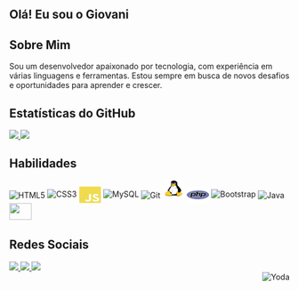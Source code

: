## Olá! Eu sou o Giovani

<div>
  <h2>Sobre Mim</h2>
  <p>Sou um desenvolvedor apaixonado por tecnologia, com experiência em várias linguagens e ferramentas. Estou sempre em busca de novos desafios e oportunidades para aprender e crescer.</p>
</div>

<div>
  <h2>Estatísticas do GitHub</h2>
  <a href="https://github.com/giovanimessi">
    <img height="180em" src="https://github-readme-stats.vercel.app/api?username=giovanimessi&show_icons=true&theme=dracula&include_all_commits=true&count_private=true"/>
    <img height="180em" src="https://github-readme-stats.vercel.app/api/top-langs/?username=giovanimessi&layout=compact&langs_count=16&theme=dracula"/>
  </a>
</div>

<div>
  <h2>Habilidades</h2>
  <div style="display: inline_block">
    <img align="center" alt="HTML5" height="30" width="40" src="https://icongr.am/devicon/html5-original.svg?size=128&color=currentColor">
    <img  alt="CSS3" height="30" width="40" src="https://icongr.am/devicon/css3-original.svg?size=128&color=currentColor">
    <img align="center" alt="JavaScript" height="30" width="40" src="https://raw.githubusercontent.com/devicons/devicon/master/icons/javascript/javascript-plain.svg">
    <img  alt="MySQL" height="30" width="40" src="https://icongr.am/devicon/mysql-original-wordmark.svg?size=128&color=currentColor">
    <img align="center" alt="Git" height="30" width="40" src="https://www.vectorlogo.zone/logos/git-scm/git-scm-icon.svg">
    <img  alt="Linux" height="30" width="40" src="https://raw.githubusercontent.com/devicons/devicon/master/icons/linux/linux-original.svg">
    <img align="center" alt="PHP" height="30" width="40" src="https://raw.githubusercontent.com/devicons/devicon/master/icons/php/php-original.svg">
    <img alt="Bootstrap" height="30" width="40" src="https://cdn.jsdelivr.net/gh/devicons/devicon/icons/bootstrap/bootstrap-original.svg">
    <img align="center" alt="Java" height="30" width="40" src="https://cdn.jsdelivr.net/gh/devicons/devicon/icons/java/java-original.svg">
     <img  height="30" width="40" src="https://cdn.jsdelivr.net/gh/devicons/devicon@latest/icons/laravel/laravel-original.svg" />
          
  </div>
</div>

<div>
  <h2>Redes Sociais</h2>
  <a href="https://www.instagram.com/moura.giovani/" target="_blank">
    <img src="https://img.shields.io/badge/-Instagram-%23E4405F?style=for-the-badge&logo=instagram&logoColor=white">
  </a>
  <a href="mailto:giovanimouradev@gmail.com">
    <img src="https://img.shields.io/badge/-Gmail-%23333?style=for-the-badge&logo=gmail&logoColor=white">
  </a>
  <a href="https://www.linkedin.com/in/giovani-messias-81976982/" target="_blank">
    <img src="https://img.shields.io/badge/-LinkedIn-%230077B5?style=for-the-badge&logo=linkedin&logoColor=white">
  </a>
</div>

<div>
  <img align="right" alt="Yoda" src="https://gif-avatars.com/img/150x150/yoda-1.gif">
</div>
